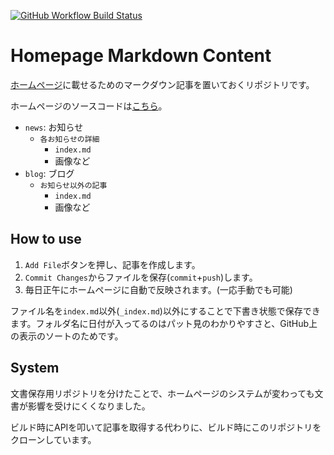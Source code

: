 [![GitHub Workflow Build Status](https://img.shields.io/github/actions/workflow/status/tuatmcc/homepage2.0/nextjs.yml?&style=flat-square)](https://github.com/tuatmcc/homepage2.0/actions/workflows/nextjs.yml)

# Homepage Markdown Content

[ホームページ](https://www.tuatmcc.com)に載せるためのマークダウン記事を置いておくリポジトリです。

ホームページのソースコードは[こちら](https://github.com/tuatmcc/homepage2.0)。

- `news`: お知らせ
  - `各お知らせの詳細`
    - `index.md`
    - 画像など
- `blog`: ブログ
  - `お知らせ以外の記事`
    - `index.md`
    - 画像など

## How to use

1. `Add File`ボタンを押し、記事を作成します。
2. `Commit Changes`からファイルを保存(`commit`+`push`)します。
3. 毎日正午にホームページに自動で反映されます。(一応手動でも可能)

ファイル名を`index.md`以外(`_index.md`)以外にすることで下書き状態で保存できます。フォルダ名に日付が入ってるのはパット見のわかりやすさと、GitHub上の表示のソートのためです。

## System

文書保存用リポジトリを分けたことで、ホームページのシステムが変わっても文書が影響を受けにくくなりました。

ビルド時にAPIを叩いて記事を取得する代わりに、ビルド時にこのリポジトリをクローンしています。

